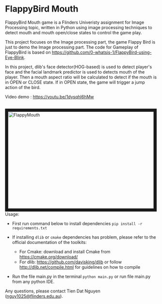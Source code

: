 # FlappyBird Mouth

FlappyBird Mouth game is a Flinders Univeristy assignment for Image Processing topic, written in Python using image processing techniques to detect mouth and mouth open/close states to control the game play.

This project focuses on the Image processing part, the game Flappy Bird is just to demo the Image processing part.
The code for Gameplay of FlappyBird is based on https://github.com/0-whatsis-1/FlappyBird-using-Eye-Blink.

In this project, dlib's face detector(HOG-based) is used to detect player's face and the facial landmark predictor is used to detects mouth of the player. Then a mouth aspect ratio will be calculated to detect if the mouth is in OPEN or CLOSE state. If in OPEN state, the game will trigger a jump action of the bird.

Video demo : https://youtu.be/1dysqhl6hMw<br/>

<br/>
<a href="http://www.youtube.com/watch?feature=player_embedded&v=1dysqhl6hMw
" target="_blank"><img src="http://img.youtube.com/vi/1dysqhl6hMw/0.jpg" 
alt="FlappyMouth" width="480" height="320" border="10" /></a>

<br/>
Usage:<br/>

- First run command below to install dependencies
`pip install -r requirements.txt`

- If installing `dlib` or `cmake` dependencies has problem, please refer to the official documentation of the toolkits:
    
    - For Cmake: download and install Cmake from https://cmake.org/download/
    - For dlib: https://github.com/davisking/dlib or follow http://dlib.net/compile.html for guidelines on how to compile


- Run the file main.py in the terminal 
`python main.py`
or run file main.py from any python IDE.

Any questions, please contact Tien Dat Nguyen (nguy1025@flinders.edu.au).
